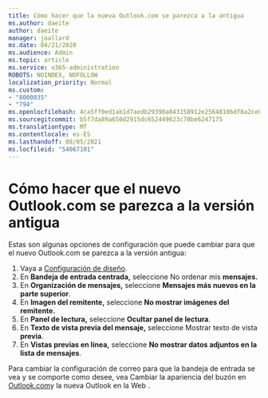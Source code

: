 ```yaml
---
title: Cómo hacer que la nueva Outlook.com se parezca a la antigua
ms.author: daeite
author: daeite
manager: joallard
ms.date: 04/21/2020
ms.audience: Admin
ms.topic: article
ms.service: o365-administration
ROBOTS: NOINDEX, NOFOLLOW
localization_priority: Normal
ms.custom:
- "8000035"
- "794"
ms.openlocfilehash: 4ca5ff0ed1ab1d7aedb29390a843158912e25648106df8a2ce88a0b8458d62fa
ms.sourcegitcommit: b5f7da89a650d2915dc652449623c78be6247175
ms.translationtype: MT
ms.contentlocale: es-ES
ms.lasthandoff: 08/05/2021
ms.locfileid: "54067101"
---
```

# <a name="how-to-make-the-new-outlookcom-look-like-the-old-version"></a>Cómo hacer que el nuevo Outlook.com se parezca a la versión antigua

Estas son algunas opciones de configuración que puede cambiar para que el nuevo Outlook.com se parezca a la versión antigua:

1. Vaya a [Configuración de diseño](https://outlook.live.com/mail/options/mail/layout).
1. En **Bandeja de entrada centrada,** seleccione No ordenar mis **mensajes.**
1. En **Organización de mensajes,** seleccione **Mensajes más nuevos en la parte superior**.
1. En **Imagen del remitente,** seleccione **No mostrar imágenes del remitente.**
1. En **Panel de lectura,** seleccione **Ocultar panel de lectura**.
1. En **Texto de vista previa del mensaje,** seleccione Mostrar texto de vista **previa**.
1. En **Vistas previas en línea,** seleccione **No mostrar datos adjuntos en la lista de mensajes**.

Para cambiar la configuración de correo para que la bandeja de entrada se vea y se comporte como desee, vea Cambiar la apariencia del buzón en [Outlook.com](https://support.office.com/article/b41c2ecb-f23c-42b3-b7f8-659646d5e58c?wt.mc_id=Office_Outlook_com_Alchemy)y la nueva Outlook en la Web .